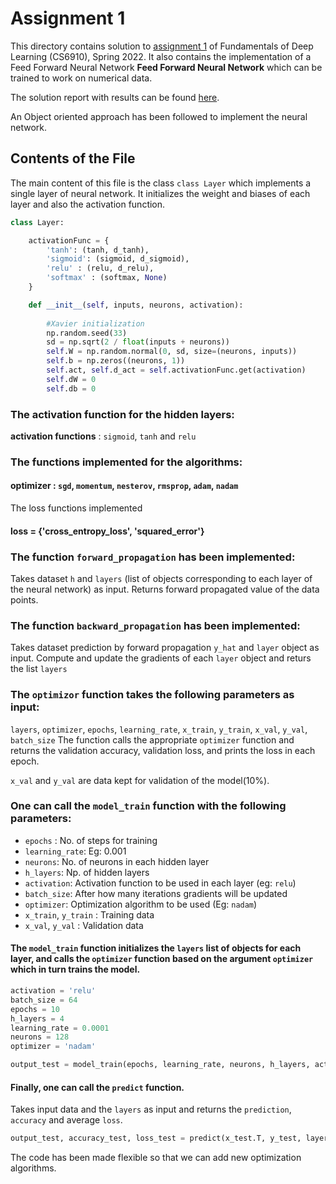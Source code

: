 # Assignment 1

This directory contains solution to [assignment 1](https://wandb.ai/miteshk/assignments/reports/Assignment-1--VmlldzozNjk4NDE?accessToken=r7ndsh8lf4wlxyjln7phvvfb8ftvc0n4lyn4tiowdg06hhzpzfzki4jrm28wqh44) of Fundamentals of Deep Learning (CS6910), Spring 2022. It also contains the implementation of a Feed Forward Neural Network **Feed Forward Neural Network** which can be trained to work on numerical data.

The solution report with results can be found [here](https://wandb.ai/cs21s048-cs21s058/Assignment1-FeedFwdNeuralNw/reports/Assignment-1--VmlldzoxNjA1MjIy?accessToken=i0ra3meu0j7ov4qpvhj0vwahwtgkgbzpr33chj2b6uh330xeqc9epun3ty3nepk5).

An Object oriented approach has been followed to implement the neural network.

## Contents of the File
The main content of this file is the class ```class Layer``` which implements a single layer of neural network. It initializes the weight and biases of each layer and also the activation function. 
```python
class Layer:

    activationFunc = {
        'tanh': (tanh, d_tanh),
        'sigmoid': (sigmoid, d_sigmoid),
        'relu' : (relu, d_relu),
        'softmax' : (softmax, None)
    }

    def __init__(self, inputs, neurons, activation):
        
        #Xavier initialization
        np.random.seed(33)
        sd = np.sqrt(2 / float(inputs + neurons))
        self.W = np.random.normal(0, sd, size=(neurons, inputs))  
        self.b = np.zeros((neurons, 1))
        self.act, self.d_act = self.activationFunc.get(activation)
        self.dW = 0
        self.db = 0
```

### The activation function for the hidden layers:  
**activation functions** : ```sigmoid```, ```tanh``` and ```relu```  




### The functions implemented for the algorithms: 
#### **optimizer** : ```sgd```, ```momentum```, ```nesterov```, ```rmsprop```, ```adam```, ```nadam``` 
 
The loss functions implemented
#### **loss** = {'cross_entropy_loss', 'squared_error'}


### The function ```forward_propagation``` has been implemented:
Takes dataset ```h``` and ```layers``` (list of objects corresponding to each layer of the neural network) as input.
Returns forward propagated value of the data points. 


### The function ```backward_propagation``` has been implemented:
Takes dataset prediction by forward propagation ```y_hat``` and ```layer``` object as input.
Compute and update the gradients of each ```layer``` object and returs the list ```layers```


### The ```optimizor``` function takes the following parameters as input:
```layers```, ```optimizer```, ```epochs```, ```learning_rate```, ```x_train```, ```y_train```, ```x_val```, ```y_val```, ```batch_size```
The function calls the appropriate ```optimizer``` function and returns the validation accuracy, validation loss, and prints the loss in each epoch.

```x_val``` and ```y_val```  are data kept for validation of the model(10%).



### One can call the ```model_train``` function with the following parameters: 

 
* ```epochs``` :      No. of steps for training
* ```learning_rate```:      Eg: 0.001 
* ```neurons```:      No. of neurons in each hidden layer
* ```h_layers```:      Np. of hidden layers 
* ```activation```:      Activation function to be used in each layer (eg: ```relu```)
* ```batch_size```:      After how many iterations gradients will be updated
* ```optimizer```:      Optimization algorithm to be used (Eg: ```nadam```)
* ```x_train```, ```y_train``` :      Training data
* ```x_val```, ```y_val``` :      Validation data


#### The ```model_train``` function initializes the ```layers``` list of objects for each layer, and calls the ```optimizer``` function based on the argument ```optimizer``` which in turn trains the model.

```python
activation = 'relu'
batch_size = 64
epochs = 10
h_layers = 4
learning_rate = 0.0001
neurons = 128
optimizer = 'nadam'

output_test = model_train(epochs, learning_rate, neurons, h_layers, activation, batch_size, optimizer, x_train, y_train, x_val, y_val)
```


#### Finally, one can call the  ```predict``` function. 
Takes input data and the ```layers``` as input and returns the ```prediction```, ```accuracy``` and average ```loss```.
```python
output_test, accuracy_test, loss_test = predict(x_test.T, y_test, layers)
```

The code has been made flexible so that we can add new optimization algorithms.
